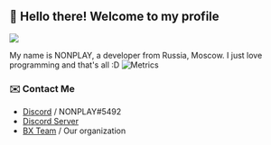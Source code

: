 ## :wave: Hello there! Welcome to my profile
![](https://komarev.com/ghpvc/?username=NONPLAYT)

My name is NONPLAY, a developer from Russia, Moscow. I just love programming and that's all :D
![Metrics](https://metrics.lecoq.io/NONPLAYT?template=classic&languages=1&activity=1&pagespeed=1&isocalendar=1&base.indepth=false&base.hireable=false&isocalendar.duration=half-year&languages.limit=8&languages.threshold=0%25&languages.other=false&languages.colors=github&languages.sections=most-used&languages.indepth=false&languages.analysis.timeout=15&languages.categories=markup%2C%20programming&languages.recent.categories=markup%2C%20programming&languages.recent.load=300&languages.recent.days=14&activity.limit=5&activity.load=300&activity.days=14&activity.visibility=all&activity.timestamps=false&activity.filter=all&pagespeed.url=https%3A%2F%2Faccount.bxteam.gq%2Faccount&pagespeed.detailed=false&pagespeed.screenshot=false&config.timezone=Europe%2FMoscow&config.twemoji=true)

### ✉️ Contact Me

- [Discord](https://discord.com/users/597087584090587177) / NONPLAY#5492
- [Discord Server](https://discord.gg/p7cxhw7E2M)
- [BX Team](https://github.com/BX-Team) / Our organization
